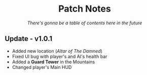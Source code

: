 <h1 align="center">
  Patch Notes
</h1>

<p align="center">
  <i>There's gonna be a table of contents here in the future</i>
</p>

## Update - v1.0.1
- Added new location (<i>Altar of The Damned</i>)
- Fixed UI bug with player's and AI's health bar
- Added a <b>Guard Tower</b> in the Mountains
- Changed player's Main HUD

